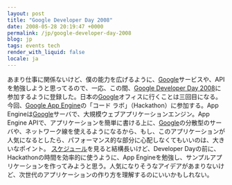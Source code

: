 ```yaml
---
layout: post
title: "Google Developer Day 2008"
date: 2008-05-28 20:19:47 +0000
permalink: /jp/google-developer-day-2008
blog: jp
tags: events tech
render_with_liquid: false
locale: ja
---
```


あまり仕事に関係ないけど、僕の能力を広げるように、[Google](http://www.google.com/)サービスや、APIを勉強しようと思ってるので、一応、この間、[Google Developer Day 2008](http://code.google.com/intl/ja/events/developerday/2008/home.html)に参加するように登録した。日本の[Google](http://www.google.com/)オフィスに行くことは三回目になる。
今回、[Google App Engine](http://code.google.com/intl/ja/appengine/)の「コード ラボ」（Hackathon）に参加する。App Engineは[Google](http://www.google.com/)サーバで、大規模ウェブアプリケーションエンジン。App Engine APIで、アプリケーションを簡単に書ける上に、[Google](http://www.google.com/)の分散型のサーバや、ネットワーク線を使えるようになるから、もし、このアプリケーションが人気になるとしたら、パフォーマンス的な部分に心配しなくてもいいのは、大きいなポイント。
[スケジュール](http://code.google.com/intl/ja/events/developerday/2008/agenda.html)を見ると結構長いけど、Developer Dayの前に、Hackathonの時間を効率的に使うように、App Engineを勉強し、サンプルアプリケーションを作ってみようと思う。人気になりそうなアイデアがあまりないけど、次世代のアプリケーションの作り方を理解するのにいいかもしれない。
